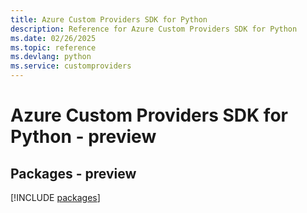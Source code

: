 ```yaml
---
title: Azure Custom Providers SDK for Python
description: Reference for Azure Custom Providers SDK for Python
ms.date: 02/26/2025
ms.topic: reference
ms.devlang: python
ms.service: customproviders
---
```

# Azure Custom Providers SDK for Python - preview
## Packages - preview
[!INCLUDE [packages](custom-providers-index.md)]